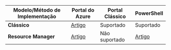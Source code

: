 | **Modelo/Método de Implementação** | **Portal do Azure** | **Portal Clássico** | **PowerShell** |
| --- | --- | --- | --- |
| **Clássico** |[Artigo](../articles/vpn-gateway/vpn-gateway-howto-point-to-site-classic-azure-portal.md) |Suportado |Suportado |
| **Resource Manager** |[Artigo](../articles/vpn-gateway/vpn-gateway-howto-point-to-site-resource-manager-portal.md) |Não suportado |[Artigo](../articles/vpn-gateway/vpn-gateway-howto-point-to-site-rm-ps.md) |

